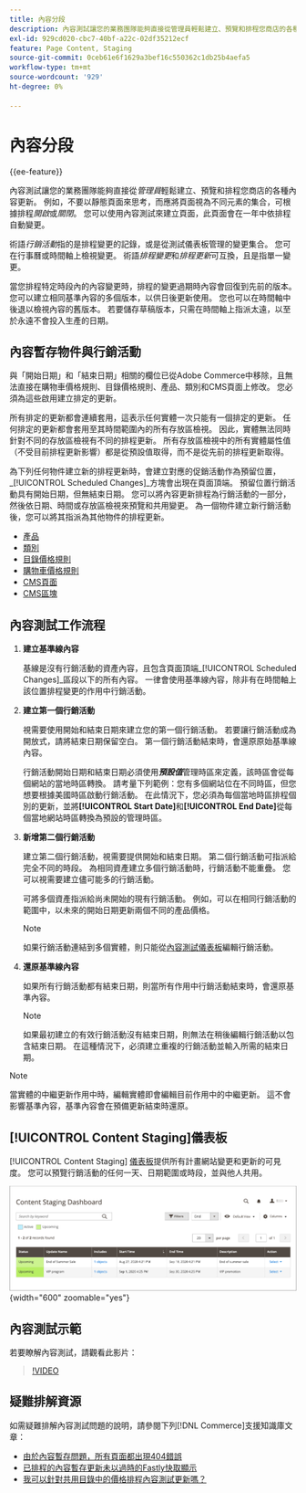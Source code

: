 ```yaml
---
title: 內容分段
description: 內容測試讓您的業務團隊能夠直接從管理員輕鬆建立、預覽和排程您商店的各種內容更新。
exl-id: 929cd020-cbc7-40bf-a22c-02df35212ecf
feature: Page Content, Staging
source-git-commit: 0ceb61e6f1629a3bef16c550362c1db25b4aefa5
workflow-type: tm+mt
source-wordcount: '929'
ht-degree: 0%

---
```


# 內容分段

{{ee-feature}}

內容測試讓您的業務團隊能夠直接從&#x200B;_管理員_&#x200B;輕鬆建立、預覽和排程您商店的各種內容更新。 例如，不要以靜態頁面來思考，而應將頁面視為不同元素的集合，可根據排程&#x200B;_開啟_&#x200B;或&#x200B;_關閉_。 您可以使用內容測試來建立頁面，此頁面會在一年中依排程自動變更。

術語&#x200B;_行銷活動_&#x200B;指的是排程變更的記錄，或是從測試儀表板管理的變更集合。 您可在行事曆或時間軸上檢視變更。 術語&#x200B;_排程變更_&#x200B;和&#x200B;_排程更新_&#x200B;可互換，且是指單一變更。

當您排程特定時段內的內容變更時，排程的變更過期時內容會回復到先前的版本。 您可以建立相同基準內容的多個版本，以供日後更新使用。 您也可以在時間軸中後退以檢視內容的舊版本。 若要儲存草稿版本，只需在時間軸上指派太遠，以至於永遠不會投入生產的日期。

## 內容暫存物件與行銷活動

與「開始日期」和「結束日期」相關的欄位已從Adobe Commerce中移除，且無法直接在購物車價格規則、目錄價格規則、產品、類別和CMS頁面上修改。 您必須為這些啟用建立排定的更新。

所有排定的更新都會連續套用，這表示任何實體一次只能有一個排定的更新。 任何排定的更新都會套用至其時間範圍內的所有存放區檢視。 因此，實體無法同時針對不同的存放區檢視有不同的排程更新。 所有存放區檢視中的所有實體屬性值（不受目前排程更新影響）都是從預設值取得，而不是從先前的排程更新取得。

為下列任何物件建立新的排程更新時，會建立對應的促銷活動作為預留位置，_[!UICONTROL Scheduled Changes]_方塊會出現在頁面頂端。 預留位置行銷活動具有開始日期，但無結束日期。 您可以將內容更新排程為行銷活動的一部分，然後依日期、時間或存放區檢視來預覽和共用變更。 為一個物件建立新行銷活動後，您可以將其指派為其他物件的排程更新。

- [產品](../catalog/product-scheduled-changes.md)
- [類別](../catalog/category-scheduled-changes.md)
- [目錄價格規則](../merchandising-promotions/price-rule-catalog-scheduled-changes.md)
- [購物車價格規則](../merchandising-promotions/price-rule-cart-scheduled-changes.md)
- [CMS頁面](pages-workspace.md#scheduled-changes)
- [CMS區塊](blocks.md)

## 內容測試工作流程

1. **建立基準線內容**

   基線是沒有行銷活動的資產內容，且包含頁面頂端&#x200B;_[!UICONTROL Scheduled Changes]_區段以下的所有內容。 一律會使用基準線內容，除非有在時間軸上該位置排程變更的作用中行銷活動。

1. **建立第一個行銷活動**

   視需要使用開始和結束日期來建立您的第一個行銷活動。 若要讓行銷活動成為開放式，請將結束日期保留空白。 第一個行銷活動結束時，會還原原始基準線內容。

   行銷活動開始日期和結束日期必須使用&#x200B;**_預設值_**&#x200B;管理時區來定義，該時區會從每個網站的當地時區轉換。 請考量下列範例：您有多個網站位在不同時區，但您想要根據美國時區啟動行銷活動。 在此情況下，您必須為每個當地時區排程個別的更新，並將&#x200B;**[!UICONTROL Start Date]**&#x200B;和&#x200B;**[!UICONTROL End Date]**&#x200B;從每個當地網站時區轉換為預設的管理時區。

1. **新增第二個行銷活動**

   建立第二個行銷活動，視需要提供開始和結束日期。 第二個行銷活動可指派給完全不同的時段。 為相同資產建立多個行銷活動時，行銷活動不能重疊。 您可以視需要建立儘可能多的行銷活動。

   可將多個資產指派給尚未開始的現有行銷活動。 例如，可以在相同行銷活動的範圍中，以未來的開始日期更新兩個不同的產品價格。

   >[!NOTE]
   >
   >如果行銷活動連結到多個實體，則只能從[內容測試儀表板](content-staging-dashboard.md)編輯行銷活動。

1. **還原基準線內容**

   如果所有行銷活動都有結束日期，則當所有作用中行銷活動結束時，會還原基準內容。

   >[!NOTE]
   >
   >如果最初建立的有效行銷活動沒有結束日期，則無法在稍後編輯行銷活動以包含結束日期。 在這種情況下，必須建立重複的行銷活動並輸入所需的結束日期。

>[!NOTE]
>
>當實體的中繼更新作用中時，編輯實體即會編輯目前作用中的中繼更新。 這不會影響基準內容，基準內容會在預備更新結束時還原。

## [!UICONTROL Content Staging]儀表板

[!UICONTROL Content Staging] [儀表板](content-staging-dashboard.md)提供所有計畫網站變更和更新的可見度。 您可以預覽行銷活動的任何一天、日期範圍或時段，並與他人共用。

![中繼儀表板](./assets/content-staging-dashboard-grid.png){width="600" zoomable="yes"}

## 內容測試示範

若要瞭解內容測試，請觀看此影片：

>[!VIDEO](https://video.tv.adobe.com/v/343784?quality=12)

## 疑難排解資源

如需疑難排解內容測試問題的說明，請參閱下列[!DNL Commerce]支援知識庫文章：

- [由於內容暫存問題，所有頁面都出現404錯誤](https://experienceleague.adobe.com/docs/commerce-knowledge-base/kb/troubleshooting/site-down-or-unresponsive/error-404-on-all-pages-due-to-content-staging-issue.html)
- [已排程的內容暫存更新未以過時的Fastly快取顯示](https://experienceleague.adobe.com/docs/commerce-knowledge-base/kb/troubleshooting/miscellaneous/scheduled-content-staging-updates-not-displayed-with-stale-fastly-cache.html)
- [我可以針對共用目錄中的價格排程內容測試更新嗎？](https://experienceleague.adobe.com/docs/commerce-knowledge-base/kb/faq/can-i-schedule-content-staging-updates-for-prices-in-a-shared-catalog.html)
